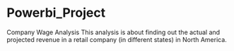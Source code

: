 # Powerbi_Project
Company Wage Analysis
This analysis is about finding out the actual and projected revenue in a retail company (in different states) in North America.

